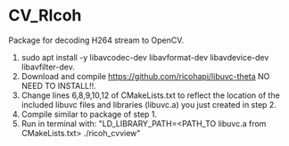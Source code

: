 # CV_RIcoh
Package for decoding H264 stream to OpenCV. 

1) sudo apt install -y libavcodec-dev libavformat-dev libavdevice-dev libavfilter-dev.
2) Download and compile https://github.com/ricohapi/libuvc-theta NO NEED TO INSTALL!!.
3) Change lines 6,8,9,10,12 of CMakeLists.txt to reflect the location of the included libuvc files and libraries (libuvc.a) you just created in step 2.
4) Compile similar to package of step 1. 
5) Run in terminal with: "LD_LIBRARY_PATH=<PATH_TO libuvc.a from CMakeLists.txt> ./ricoh_cvview"
